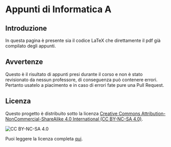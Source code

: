 # Appunti di Informatica A
## Introduzione
In questa pagina è presente sia il codice LaTeX che direttamente il pdf già compilato degli appunti.
## Avvertenze
Questo è il risultato di appunti presi durante il corso e non è stato revisionato da nessun professore, di conseguenza può contenere errori. Pertanto usatelo a piacimento e in caso di errori fate pure una Pull Request.
## Licenza

Questo progetto è distribuito sotto la licenza [Creative Commons Attribution-NonCommercial-ShareAlike 4.0 International (CC BY-NC-SA 4.0)](https://creativecommons.org/licenses/by-nc-sa/4.0/). 

![CC BY-NC-SA 4.0](https://licensebuttons.net/l/by-nc-sa/4.0/88x31.png)

Puoi leggere la licenza completa [qui](https://creativecommons.org/licenses/by-nc-sa/4.0/legalcode).
